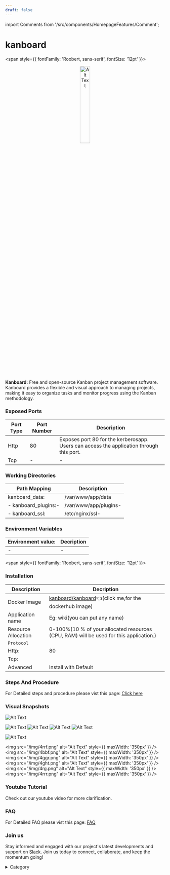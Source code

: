 ```yaml
---
draft: false
---
```

import Comments from '/src/components/HomepageFeatures/Comment';


# kanboard

<span style={{ fontFamily: 'Roobert, sans-serif', fontSize: '12pt' }}>


<p align="center">
  <img src="/img/kk09k.png" alt="Alt Text" width="25%"/>
</p> 

**Kanboard:** Free and open-source Kanban project management software. Kanboard provides a flexible and visual approach to managing projects, making it easy to organize tasks and monitor progress using the Kanban methodology.





### Exposed Ports

| Port Type | Port Number | Description |
| --------- | ----------- | ----------- |
| Http      | 80       | Exposes port 80 for the kerberosapp. Users can access the  application through this port. |
| Tcp       | -           | -             |

### Working Directories

| Path Mapping                         | Description |
| ------------------------------------ | ----------- |
|kanboard_data: | /var/www/app/data |
|- kanboard_plugins:-| /var/www/app/plugins- |
| - kanboard_ssl:| /etc/nginx/ssl- |



### Environment Variables

|   **Environment value:**          | Decription                                                                                                               | 
| --------------------- | ------                                                                                                                   | 
|-       |  -                              |

</span>


<span style={{ fontFamily: 'Roobert, sans-serif', fontSize: '12pt' }}>

### Installation

|  Description          | Decription                                                                                                               | 
| --------------------- | ------                                                                                                                   | 
| Docker Image          |   [kanboard/kanboard](https://hub.docker.com/r/kanboard/kanboard)👈(click me,for the dockerhub image)                       |
| Application name      |  Eg: wiki(you can put any name)                                                                                        | 
| Resource Allocation   |  0-100%(10 % of your allocated resources (CPU, RAM) will be used for this application.)                                  | 
| `Protocol`            |                                                                                                                          | 
|  Http:                | 80                                                                                                                      |
|  Tcp:                 |                                                                                                                          | 
|    Advanced           |    Install with Default                                                                                                  |



### Steps And Procedure

For Detailed steps and procedure please vist this page: [Click here](https://techscaleinfinite.github.io/introduction/cloud-float/Steps%20and%20procedure)


### Visual Snapshots

![Alt Text](/img/4rrf.png)

![Alt Text](/img/4bbf.png)
![Alt Text](/img/4ggr.png)
![Alt Text](/img/4ght.png)
![Alt Text](/img/4rg.png)

![Alt Text](/img/4rrr.png)



<img src="/img/4rrf.png" alt="Alt Text" style={{ maxWidth: '350px' }} /> 
<img src="/img/4bbf.png" alt="Alt Text" style={{ maxWidth: '350px' }} /> 
<img src="/img/4ggr.png" alt="Alt Text" style={{ maxWidth: '350px' }} />
<img src="/img/4ght.png" alt="Alt Text" style={{ maxWidth: '350px' }} /> 
<img src="/img/4rg.png" alt="Alt Text" style={{ maxWidth: '350px' }} />
<img src="/img/4rrr.png" alt="Alt Text" style={{ maxWidth: '350px' }} />



### Youtube Tutorial&#x20;

Check out our youtube video for more clarification.



### FAQ

For Detailed FAQ please vist this page: [FAQ](https://techscaleinfinite.github.io/FAQ)

### Join us

Stay informed and engaged with our project's latest developments and support on [Slack](https://app.slack.com/client/T04QS32JX6E/C04QKEWE146). Join us today to connect, collaborate, and keep the momentum going!&#x20;

<details>

<summary>Category</summary>

Kubernetes, cloud computing, DevOps, cloud services, hosting platform, container orchestration, cloud infrastructure, cloud deployment, cloud management, cloud technology, cloud solutions, kanboard

</details>

</span>



<Comments />